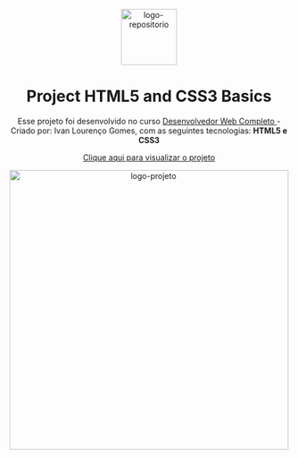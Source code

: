 <p align="center"> <img src="https://github.com/alvesvn/project-html-css-basics/assets/96539606/496881cf-e8f6-4f53-8090-8fa17d4db2fc" alt="logo-repositorio" height="100" widht="100" /></center>

<h1 align="center"> Project HTML5 and CSS3 Basics </h1>

<p align="center"> Esse projeto foi desenvolvido no curso <a href="https://www.udemy.com/course/desenvolvedor-web-front-end-completo-html-css-javascript-vue-js-e-git/" target: _blank> Desenvolvedor Web Completo </a> - Criado por: Ivan Lourenço Gomes, com as seguintes tecnologias: <strong> HTML5 e CSS3 </strong></center>


<p align="center"><a href="https://project-html-css-basics.vercel.app/" target="_blank">Clique aqui para visualizar o projeto</a></center>

<p align="center"> <img src="https://github.com/alvesvn/project-html-css-basics/assets/96539606/fe60b779-0ddb-4527-8a34-10e728ccdb83" alt="logo-projeto" height="500" widht="500" /></center>

